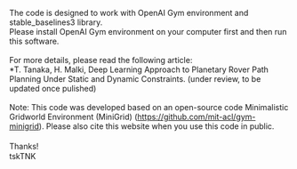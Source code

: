 The code is designed to work with OpenAI Gym environment and stable_baselines3 library.<br>
Please install OpenAI Gym environment on your computer first and then run this software.
<br><br>
For more details, please read the following article:<br>
*T. Tanaka, H. Malki, Deep Learning Approach to Planetary Rover Path Planning Under Static and Dynamic Constraints. (under review, to be updated once pulished)
<br><br>
Note: This code was developed based on an open-source code Minimalistic Gridworld Environment (MiniGrid) (https://github.com/mit-acl/gym-minigrid). Please also cite this website when you use this code in public.<br>
<br>
Thanks!　<br>
tskTNK
